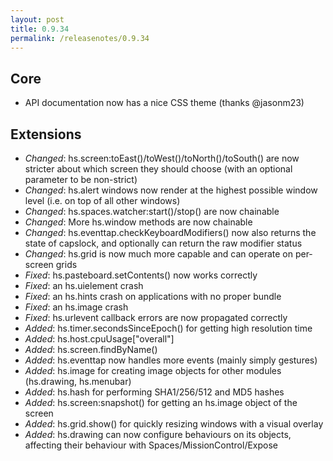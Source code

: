 ```yaml
---
layout: post
title: 0.9.34
permalink: /releasenotes/0.9.34
---
```


## Core
 * API documentation now has a nice CSS theme (thanks @jasonm23)

## Extensions
 * *Changed*: hs.screen:toEast()/toWest()/toNorth()/toSouth() are now stricter about which screen they should choose (with an optional parameter to be non-strict)
 * *Changed*: hs.alert windows now render at the highest possible window level (i.e. on top of all other windows)
 * *Changed*: hs.spaces.watcher:start()/stop() are now chainable
 * *Changed*: More hs.window methods are now chainable
 * *Changed*: hs.eventtap.checkKeyboardModifiers() now also returns the state of capslock, and optionally can return the raw modifier status
 * *Changed*: hs.grid is now much more capable and can operate on per-screen grids
 * *Fixed*: hs.pasteboard.setContents() now works correctly
 * *Fixed*: an hs.uielement crash
 * *Fixed*: an hs.hints crash on applications with no proper bundle
 * *Fixed*: an hs.image crash
 * *Fixed*: hs.urlevent callback errors are now propagated correctly
 * *Added*: hs.timer.secondsSinceEpoch() for getting high resolution time
 * *Added*: hs.host.cpuUsage["overall"]
 * *Added*: hs.screen.findByName()
 * *Added*: hs.eventtap now handles more events (mainly simply gestures)
 * *Added*: hs.image for creating image objects for other modules (hs.drawing, hs.menubar)
 * *Added*: hs.hash for performing SHA1/256/512 and MD5 hashes
 * *Added*: hs.screen:snapshot() for getting an hs.image object of the screen
 * *Added*: hs.grid.show() for quickly resizing windows with a visual overlay
 * *Added*: hs.drawing can now configure behaviours on its objects, affecting their behaviour with Spaces/MissionControl/Expose
